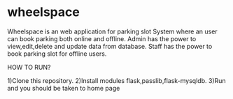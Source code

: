 # wheelspace
Wheelspace is an web application for parking slot System where an user can book parking both online and offline.
Admin has the power to view,edit,delete and update data from database.
Staff has the power to book parking slot for offline users.


HOW TO RUN?


1)Clone this repository.
2)Install modules flask,passlib,flask-mysqldb.
3)Run and you should be taken to home page
